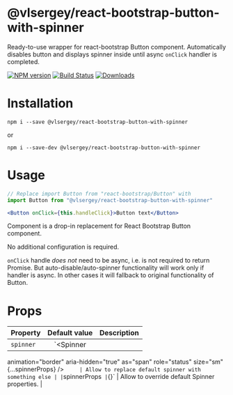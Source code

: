 # @vlsergey/react-bootstrap-button-with-spinner

Ready-to-use wrapper for react-bootstrap Button component. Automatically disables button and displays spinner inside until async `onClick` handler is completed.

[![NPM version][npm-image]][npm-url]
[![Build Status][travis-image]][travis-url]
[![Downloads][downloads-image]][downloads-url]

# Installation
```
npm i --save @vlsergey/react-bootstrap-button-with-spinner
```
or
```
npm i --save-dev @vlsergey/react-bootstrap-button-with-spinner
```

# Usage
```jsx
// Replace import Button from "react-bootstrap/Button" with
import Button from "@vlsergey/react-bootstrap-button-with-spinner"

<Button onClick={this.handleClick}>Button text</Button>
```

Component is a drop-in replacement for React Bootstrap Button component.

No additional configuration is required.

`onClick` handle *does not* need to be async, i.e. is not required to return Promise. But auto-disable/auto-spinner functionality will work only if handler is async. In other cases it will fallback to original functionality of Button.

# Props
| Property        | Default value | Description |
| --------------- |:-------------:| ----------- |
| `spinner`       | `<Spinner
  animation="border"
  aria-hidden="true"
  as="span"
  role="status"
  size="sm"
  {...spinnerProps} />`      | Allow to replace default spinner with something else |
| `spinnerProps`  | `{}`          | Allow to override default Spinner properties.                |

[npm-image]: https://img.shields.io/npm/v/@vlsergey/react-bootstrap-button-with-spinner.svg?style=flat-square
[npm-url]: https://npmjs.org/package/@vlsergey/react-bootstrap-button-with-spinner
[travis-image]: https://travis-ci.com/vlsergey/react-bootstrap-button-with-spinner.svg?branch=master
[travis-url]: https://travis-ci.com/vlsergey/react-bootstrap-button-with-spinner
[downloads-image]: http://img.shields.io/npm/dm/@vlsergey/react-bootstrap-button-with-spinner.svg?style=flat-square
[downloads-url]: https://npmjs.org/package/@vlsergey/react-bootstrap-button-with-spinner
